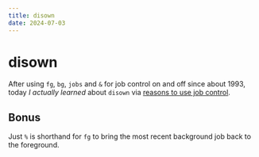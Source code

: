 ```yaml
---
title: disown
date: 2024-07-03
---
```


# disown

After using `fg`, `bg`, `jobs` and `&` for job control on and off since about
1993, today _I actually learned_ about `disown` via [reasons to use job
control][1].

## Bonus

Just `%` is shorthand for `fg` to bring the most recent background job back to
the foreground.

[1]: https://jvns.ca/blog/2024/07/03/reasons-to-use-job-control/
